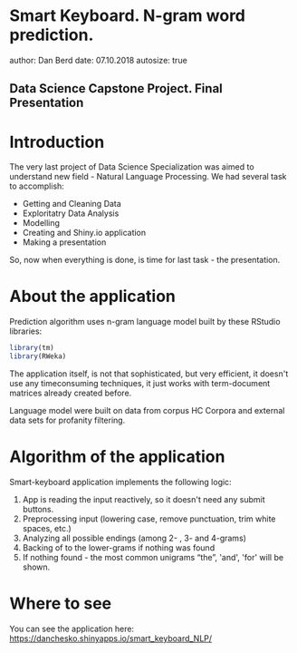 Smart Keyboard. N-gram word prediction.
========================================================
author: Dan Berd
date: 07.10.2018
autosize: true

Data Science Capstone Project. Final Presentation
---

Introduction
========================================================

The very last project of Data Science Specialization was aimed to understand new field - Natural Language Processing. We had several task to accomplish:

- Getting and Cleaning Data
- Exploritatry Data Analysis
- Modelling
- Creating and Shiny.io application
- Making a presentation

So, now when everything is done, is time for last task - the presentation.

About the application
========================================================

Prediction algorithm uses n-gram language model built by these RStudio libraries:


```r
library(tm)
library(RWeka)
```
The application itself, is not that sophisticated, but very efficient, it doesn't use any timeconsuming techniques, it just works with term-document matrices already created before. 

Language model were built on data from corpus HC Corpora and external data sets for profanity filtering.

Algorithm of the application
========================================================

Smart-keyboard application implements the following logic:

1. App is reading the input reactively, so it doesn't need any submit buttons.
2. Preprocessing input (lowering case, remove punctuation, trim white spaces, etc.)
3. Analyzing all possible endings (among 2- , 3- and 4-grams)
4. Backing of to the lower-grams if nothing was found
5. If nothing found - the most common unigrams “the”, 'and', 'for' will be shown.

Where to see
========================================================

You can see the application here:
https://danchesko.shinyapps.io/smart_keyboard_NLP/
